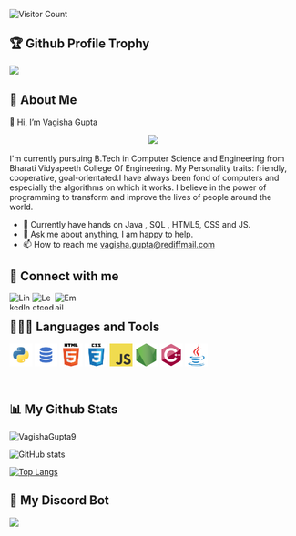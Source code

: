   ![Visitor Count](https://profile-counter.glitch.me/VagishaGupta9/count.svg)
 
  
 <h2>🏆 Github Profile Trophy</h2>
<a href="https://github.com/ryo-ma/github-profile-trophy">
  <img height="170" src="https://github-profile-trophy.vercel.app/?username=VagishaGupta9&column=8&theme=algolia&no-frame=true"/>
</a>


<h2>💫 About Me</h2>

👋 Hi, I’m Vagisha Gupta
 <p align="center">
  <a href="https://github.com/VagishaGupta9"><img src="https://readme-typing-svg.herokuapp.com/?lines=Web%20Designer;Discord-Bot%20Developer;Wanna%20be%20a%20cloud%20expert&center=true&width=480&height=75"></a>
</p>
  

   I'm currently pursuing B.Tech in Computer Science and Engineering from Bharati Vidyapeeth College Of Engineering.
    My Personality traits: friendly, cooperative, goal-orientated.I have always been fond of computers and especially the algorithms on which it works.
    I believe in the power of programming to transform and improve the lives of people around the world.

- 🌱 Currently have hands on Java , SQL , HTML5, CSS and JS.
- 💬 Ask me about anything, I am happy to help.
- 📫 How to reach me vagisha.gupta@rediffmail.com 


<h2>📱 Connect with me</h2>
<p><a href="https://www.linkedin.com/in/vagisha-gupta-964495217/"><img align="left" alt="LinkedIn" height="30" width="40" src="https://raw.githubusercontent.com/rahuldkjain/github-profile-readme-generator/master/src/images/icons/Social/linked-in-alt.svg" /></a>
<a href="https://leetcode.com/Vagisha_Gupta/"><img align="left" alt="Leetcode" height="30" width="40" src="https://raw.githubusercontent.com/rahuldkjain/github-profile-readme-generator/master/src/images/icons/Social/leet-code.svg" /></a>
<a href="mailto:vagisha.gupta@rediffmail.com"><img align="left"  height="30" width="40" src="https://icons.iconarchive.com/icons/wwalczyszyn/android-style-honeycomb/64/GMail-icon.png" alt="Email"></a></p>


<br />

<h2>👩🏻‍💻 Languages and Tools</h2>
<p><img align="center" alt="Python" width="40px" height="40" src="https://raw.githubusercontent.com/github/explore/80688e429a7d4ef2fca1e82350fe8e3517d3494d/topics/python/python.png" />
<img align="center" alt="SQL" width="40px" height="40"src="https://raw.githubusercontent.com/github/explore/80688e429a7d4ef2fca1e82350fe8e3517d3494d/topics/sql/sql.png" />
<img align="center" alt="HTML5" width="40px" height="40" src="https://raw.githubusercontent.com/github/explore/80688e429a7d4ef2fca1e82350fe8e3517d3494d/topics/html/html.png" />
<img align="center" alt="CSS3" width="40px" height="40" src="https://raw.githubusercontent.com/github/explore/80688e429a7d4ef2fca1e82350fe8e3517d3494d/topics/css/css.png" />
<img align="center" alt="JavaScript" width="40px" height="40" src="https://raw.githubusercontent.com/github/explore/80688e429a7d4ef2fca1e82350fe8e3517d3494d/topics/javascript/javascript.png" />
<img align="center" alt="Node.js" width="40px" height="40" src="https://raw.githubusercontent.com/github/explore/80688e429a7d4ef2fca1e82350fe8e3517d3494d/topics/nodejs/nodejs.png" />
<img align="center" src="https://raw.githubusercontent.com/devicons/devicon/master/icons/cplusplus/cplusplus-original.svg" alt="cplusplus" width="40" height="40"/> </a>
<img align="center" src="https://raw.githubusercontent.com/devicons/devicon/master/icons/java/java-original.svg" alt="java" width="40" height="40"/> </a></p>

<br />


<h2>📊 My Github Stats</h2>

<p><img align="center" src="https://github-readme-streak-stats.herokuapp.com/?user=VagishaGupta9&theme=algolia" alt="VagishaGupta9" /></p>


![GitHub stats](https://github-readme-stats.vercel.app/api?username=VagishaGupta9&show_icons=true&theme=algolia&count_private=true)

[![Top Langs](https://github-readme-stats.vercel.app/api/top-langs/?username=VagishaGupta9&layout=compact&theme=blue-green)](https://github.com/anuraghazra/github-readme-stats)

<h2>🤖 My Discord Bot</h2>
<a href="https://top.gg/bot/911679569847799808">
  <img align="left"  src="https://top.gg/api/widget/911679569847799808.svg">
</a>
<!---
vagisha25/vagisha25 is a ✨ special ✨ repository because its `README.md` (this file) appears on your GitHub profile.
You can click the Preview link to take a look at your changes.
--->
